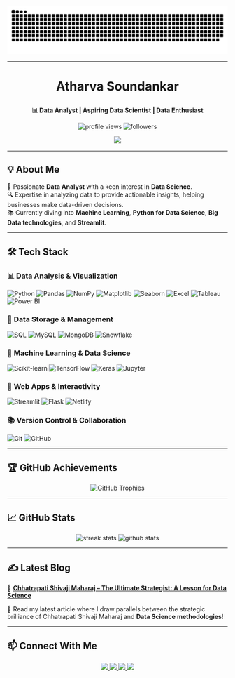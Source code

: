 <p align="center">
  <img src="https://raw.githubusercontent.com/Platane/snk/output/github-contribution-grid-snake.svg" alt="snake game" />
</p>

---

# <p align="center">Atharva Soundankar</p>

<p align="center">
  <strong>📊 Data Analyst | Aspiring Data Scientist | Data Enthusiast</strong>
</p>

<p align="center">
  <img src="https://komarev.com/ghpvc/?username=mercydeez&label=Profile%20Views&color=0e75b6&style=flat" alt="profile views" />
  <img src="https://img.shields.io/github/followers/mercydeez?label=Followers&style=social" alt="followers" />
</p>

<p align="center">
  <img src="https://readme-typing-svg.herokuapp.com?size=26&color=4CAF50&center=true&vCenter=true&width=700&lines=Welcome+to+my+GitHub+profile!;Data+Analysis+%7C+ML+%7C+Power+BI+%7C+Python+%7C+Gen+AI;Let's+explore+data+and+innovate+together!" />
</p>

---

## 💡 About Me  
💼 Passionate **Data Analyst** with a keen interest in **Data Science**.  
🔍 Expertise in analyzing data to provide actionable insights, helping businesses make data-driven decisions.  
📚 Currently diving into **Machine Learning**, **Python for Data Science**, **Big Data technologies**, and **Streamlit**.

---

## 🛠 Tech Stack  

### 📊 **Data Analysis & Visualization**  
![Python](https://img.shields.io/badge/Python-3776AB?style=for-the-badge&logo=python&logoColor=white) ![Pandas](https://img.shields.io/badge/Pandas-150458?style=for-the-badge&logo=pandas&logoColor=white) ![NumPy](https://img.shields.io/badge/NumPy-013243?style=for-the-badge&logo=numpy&logoColor=white) ![Matplotlib](https://img.shields.io/badge/Matplotlib-003B57?style=for-the-badge&logo=matplotlib&logoColor=white) ![Seaborn](https://img.shields.io/badge/Seaborn-9E8C80?style=for-the-badge&logo=seaborn&logoColor=white) ![Excel](https://img.shields.io/badge/Excel-217346?style=for-the-badge&logo=microsoft-excel&logoColor=white) ![Tableau](https://img.shields.io/badge/Tableau-E97627?style=for-the-badge&logo=tableau&logoColor=white) ![Power BI](https://img.shields.io/badge/Power%20BI-1070CA?style=for-the-badge&logo=powerbi&logoColor=white)

### 💾 **Data Storage & Management**  
![SQL](https://img.shields.io/badge/SQL-4479A1?style=for-the-badge&logo=sqlite&logoColor=white) ![MySQL](https://img.shields.io/badge/MySQL-4479A1?style=for-the-badge&logo=mysql&logoColor=white) ![MongoDB](https://img.shields.io/badge/MongoDB-47A248?style=for-the-badge&logo=mongodb&logoColor=white) ![Snowflake](https://img.shields.io/badge/Snowflake-00A9E0?style=for-the-badge&logo=snowflake&logoColor=white)

### 🧠 **Machine Learning & Data Science**  
![Scikit-learn](https://img.shields.io/badge/Scikit_learn-F7931E?style=for-the-badge&logo=scikit-learn&logoColor=white) ![TensorFlow](https://img.shields.io/badge/TensorFlow-FF6F00?style=for-the-badge&logo=tensorflow&logoColor=white) ![Keras](https://img.shields.io/badge/Keras-D00000?style=for-the-badge&logo=keras&logoColor=white) ![Jupyter](https://img.shields.io/badge/Jupyter-F37626?style=for-the-badge&logo=jupyter&logoColor=white)

### 🚀 **Web Apps & Interactivity**  
![Streamlit](https://img.shields.io/badge/Streamlit-FF4B4B?style=for-the-badge&logo=streamlit&logoColor=white) ![Flask](https://img.shields.io/badge/Flask-000000?style=for-the-badge&logo=flask&logoColor=white) ![Netlify](https://img.shields.io/badge/Netlify-00C7B7?style=for-the-badge&logo=netlify&logoColor=white)

### 📚 **Version Control & Collaboration**  
![Git](https://img.shields.io/badge/Git-F05032?style=for-the-badge&logo=git&logoColor=white) ![GitHub](https://img.shields.io/badge/GitHub-181717?style=for-the-badge&logo=github&logoColor=white)

---

## 🏆 GitHub Achievements  

<p align="center">
  <img src="https://github-profile-trophy.vercel.app/?username=mercydeez&theme=onedark&no-frame=true&margin-w=10&row=1&column=6" alt="GitHub Trophies">
</p>


---

## 📈 GitHub Stats  
<p align="center">
  <img src="https://github-readme-streak-stats.herokuapp.com/?user=mercydeez&theme=tokyonight" alt="streak stats" />
  <img src="https://github-readme-stats.vercel.app/api?username=mercydeez&show_icons=true&theme=tokyonight" alt="github stats" />
</p>

---

## ✍️ Latest Blog  
🚀 **[Chhatrapati Shivaji Maharaj – The Ultimate Strategist: A Lesson for Data Science](https://medium.com/@atharva3895/chhatrapati-shivaji-maharaj-the-ultimate-strategist-a-lesson-for-data-science-5ddcc18d18de)**  

📖 Read my latest article where I draw parallels between the strategic brilliance of Chhatrapati Shivaji Maharaj and **Data Science methodologies**!  

---

## 📫 Connect With Me  

<p align="center">
  <a href="https://www.linkedin.com/in/atharva-soundankar/" target="_blank" rel="noopener noreferrer">
    <img src="https://img.shields.io/badge/-LinkedIn-0A66C2?style=for-the-badge&logo=linkedin&logoColor=white">
  </a>
  <a href="https://x.com/Atharva3895" target="_blank" rel="noopener noreferrer">
    <img src="https://img.shields.io/badge/-Twitter-1D9BF0?style=for-the-badge&logo=twitter&logoColor=white">
  </a>
  <a href="mailto:atharva3895@gmail.com">
    <img src="https://img.shields.io/badge/-Email-EA4335?style=for-the-badge&logo=gmail&logoColor=white">
  </a>
  <a href="https://asoundankar.netlify.app/" target="_blank" rel="noopener noreferrer">
    <img src="https://img.shields.io/badge/-Portfolio-00C7B7?style=for-the-badge&logo=netlify&logoColor=white">
  </a>
</p>
